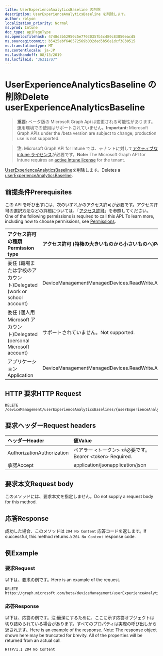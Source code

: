 ```yaml
---
title: UserExperienceAnalyticsBaseline の削除
description: UserExperienceAnalyticsBaseline を削除します。
author: rolyon
localization_priority: Normal
ms.prod: Intune
doc_type: apiPageType
ms.openlocfilehash: 4748d3b52950c5e77030357b5c480c83850eacd5
ms.sourcegitcommit: b5425ebf648572569b032ded5b56e1dcf3830515
ms.translationtype: MT
ms.contentlocale: ja-JP
ms.lasthandoff: 08/13/2019
ms.locfileid: "36311707"
---
```

# <a name="delete-userexperienceanalyticsbaseline"></a><span data-ttu-id="59e49-103">UserExperienceAnalyticsBaseline の削除</span><span class="sxs-lookup"><span data-stu-id="59e49-103">Delete userExperienceAnalyticsBaseline</span></span>

> <span data-ttu-id="59e49-104">**重要:** ベータ版の Microsoft Graph Api は変更される可能性があります。運用環境での使用はサポートされていません。</span><span class="sxs-lookup"><span data-stu-id="59e49-104">**Important:** Microsoft Graph APIs under the /beta version are subject to change; production use is not supported.</span></span>

> <span data-ttu-id="59e49-105">**注:** Microsoft Graph API for Intune では、テナントに対して[アクティブな intune ライセンス](https://go.microsoft.com/fwlink/?linkid=839381)が必要です。</span><span class="sxs-lookup"><span data-stu-id="59e49-105">**Note:** The Microsoft Graph API for Intune requires an [active Intune license](https://go.microsoft.com/fwlink/?linkid=839381) for the tenant.</span></span>

<span data-ttu-id="59e49-106">[UserExperienceAnalyticsBaseline](../resources/intune-devices-userexperienceanalyticsbaseline.md)を削除します。</span><span class="sxs-lookup"><span data-stu-id="59e49-106">Deletes a [userExperienceAnalyticsBaseline](../resources/intune-devices-userexperienceanalyticsbaseline.md).</span></span>

## <a name="prerequisites"></a><span data-ttu-id="59e49-107">前提条件</span><span class="sxs-lookup"><span data-stu-id="59e49-107">Prerequisites</span></span>
<span data-ttu-id="59e49-p101">この API を呼び出すには、次のいずれかのアクセス許可が必要です。アクセス許可の選択方法などの詳細については、「[アクセス許可](/graph/permissions-reference)」を参照してください。</span><span class="sxs-lookup"><span data-stu-id="59e49-p101">One of the following permissions is required to call this API. To learn more, including how to choose permissions, see [Permissions](/graph/permissions-reference).</span></span>

|<span data-ttu-id="59e49-110">アクセス許可の種類</span><span class="sxs-lookup"><span data-stu-id="59e49-110">Permission type</span></span>|<span data-ttu-id="59e49-111">アクセス許可 (特権の大きいものから小さいものへ)</span><span class="sxs-lookup"><span data-stu-id="59e49-111">Permissions (from most to least privileged)</span></span>|
|:---|:---|
|<span data-ttu-id="59e49-112">委任 (職場または学校のアカウント)</span><span class="sxs-lookup"><span data-stu-id="59e49-112">Delegated (work or school account)</span></span>|<span data-ttu-id="59e49-113">DeviceManagementManagedDevices.ReadWrite.All</span><span class="sxs-lookup"><span data-stu-id="59e49-113">DeviceManagementManagedDevices.ReadWrite.All</span></span>|
|<span data-ttu-id="59e49-114">委任 (個人用 Microsoft アカウント)</span><span class="sxs-lookup"><span data-stu-id="59e49-114">Delegated (personal Microsoft account)</span></span>|<span data-ttu-id="59e49-115">サポートされていません。</span><span class="sxs-lookup"><span data-stu-id="59e49-115">Not supported.</span></span>|
|<span data-ttu-id="59e49-116">アプリケーション</span><span class="sxs-lookup"><span data-stu-id="59e49-116">Application</span></span>|<span data-ttu-id="59e49-117">DeviceManagementManagedDevices.ReadWrite.All</span><span class="sxs-lookup"><span data-stu-id="59e49-117">DeviceManagementManagedDevices.ReadWrite.All</span></span>|

## <a name="http-request"></a><span data-ttu-id="59e49-118">HTTP 要求</span><span class="sxs-lookup"><span data-stu-id="59e49-118">HTTP Request</span></span>
<!-- {
  "blockType": "ignored"
}
-->
``` http
DELETE /deviceManagement/userExperienceAnalyticsBaselines/{userExperienceAnalyticsBaselineId}
```

## <a name="request-headers"></a><span data-ttu-id="59e49-119">要求ヘッダー</span><span class="sxs-lookup"><span data-stu-id="59e49-119">Request headers</span></span>
|<span data-ttu-id="59e49-120">ヘッダー</span><span class="sxs-lookup"><span data-stu-id="59e49-120">Header</span></span>|<span data-ttu-id="59e49-121">値</span><span class="sxs-lookup"><span data-stu-id="59e49-121">Value</span></span>|
|:---|:---|
|<span data-ttu-id="59e49-122">Authorization</span><span class="sxs-lookup"><span data-stu-id="59e49-122">Authorization</span></span>|<span data-ttu-id="59e49-123">ベアラー &lt;トークン&gt; が必要です。</span><span class="sxs-lookup"><span data-stu-id="59e49-123">Bearer &lt;token&gt; Required.</span></span>|
|<span data-ttu-id="59e49-124">承諾</span><span class="sxs-lookup"><span data-stu-id="59e49-124">Accept</span></span>|<span data-ttu-id="59e49-125">application/json</span><span class="sxs-lookup"><span data-stu-id="59e49-125">application/json</span></span>|

## <a name="request-body"></a><span data-ttu-id="59e49-126">要求本文</span><span class="sxs-lookup"><span data-stu-id="59e49-126">Request body</span></span>
<span data-ttu-id="59e49-127">このメソッドには、要求本文を指定しません。</span><span class="sxs-lookup"><span data-stu-id="59e49-127">Do not supply a request body for this method.</span></span>

## <a name="response"></a><span data-ttu-id="59e49-128">応答</span><span class="sxs-lookup"><span data-stu-id="59e49-128">Response</span></span>
<span data-ttu-id="59e49-129">成功した場合、このメソッドは `204 No Content` 応答コードを返します。</span><span class="sxs-lookup"><span data-stu-id="59e49-129">If successful, this method returns a `204 No Content` response code.</span></span>

## <a name="example"></a><span data-ttu-id="59e49-130">例</span><span class="sxs-lookup"><span data-stu-id="59e49-130">Example</span></span>

### <a name="request"></a><span data-ttu-id="59e49-131">要求</span><span class="sxs-lookup"><span data-stu-id="59e49-131">Request</span></span>
<span data-ttu-id="59e49-132">以下は、要求の例です。</span><span class="sxs-lookup"><span data-stu-id="59e49-132">Here is an example of the request.</span></span>
``` http
DELETE https://graph.microsoft.com/beta/deviceManagement/userExperienceAnalyticsBaselines/{userExperienceAnalyticsBaselineId}
```

### <a name="response"></a><span data-ttu-id="59e49-133">応答</span><span class="sxs-lookup"><span data-stu-id="59e49-133">Response</span></span>
<span data-ttu-id="59e49-p102">以下は、応答の例です。注:簡潔にするために、ここに示す応答オブジェクトは切り詰められている場合があります。すべてのプロパティは実際の呼び出しから返されます。</span><span class="sxs-lookup"><span data-stu-id="59e49-p102">Here is an example of the response. Note: The response object shown here may be truncated for brevity. All of the properties will be returned from an actual call.</span></span>
``` http
HTTP/1.1 204 No Content
```






